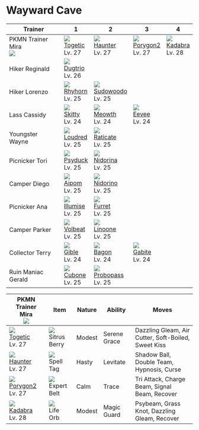 # Wayward Cave

Trainer                        | 1                                  | 2                                   | 3                                  | 4                                 | 
---                            | ---                                | ---                                 | ---                                | ---                               | 
PKMN Trainer Mira<br>![][mira] | ![][176]<br> [Togetic]<br> Lv. 27  | ![][093]<br> [Haunter]<br> Lv. 27   | ![][233]<br> [Porygon2]<br> Lv. 27 | ![][064]<br> [Kadabra]<br> Lv. 28 | 
Hiker Reginald                 | ![][051]<br> [Dugtrio]<br> Lv. 26  | &nbsp;                              | &nbsp;                             | &nbsp;                            | 
Hiker Lorenzo                  | ![][111]<br> [Rhyhorn]<br> Lv. 25  | ![][185]<br> [Sudowoodo]<br> Lv. 25 | &nbsp;                             | &nbsp;                            | 
Lass Cassidy                   | ![][300]<br> [Skitty]<br> Lv. 24   | ![][052]<br> [Meowth]<br> Lv. 24    | ![][133]<br> [Eevee]<br> Lv. 24    | &nbsp;                            | 
Youngster Wayne                | ![][294]<br> [Loudred]<br> Lv. 25  | ![][020]<br> [Raticate]<br> Lv. 25  | &nbsp;                             | &nbsp;                            | 
Picnicker Tori                 | ![][054]<br> [Psyduck]<br> Lv. 25  | ![][030]<br> [Nidorina]<br> Lv. 25  | &nbsp;                             | &nbsp;                            | 
Camper Diego                   | ![][190]<br> [Aipom]<br> Lv. 25    | ![][033]<br> [Nidorino]<br> Lv. 25  | &nbsp;                             | &nbsp;                            | 
Picnicker Ana                  | ![][314]<br> [Illumise]<br> Lv. 25 | ![][162]<br> [Furret]<br> Lv. 25    | &nbsp;                             | &nbsp;                            | 
Camper Parker                  | ![][313]<br> [Volbeat]<br> Lv. 25  | ![][264]<br> [Linoone]<br> Lv. 25   | &nbsp;                             | &nbsp;                            | 
Collector Terry                | ![][443]<br> [Gible]<br> Lv. 24    | ![][371]<br> [Bagon]<br> Lv. 24     | ![][444]<br> [Gabite]<br> Lv. 24   | &nbsp;                            | 
Ruin Maniac Gerald             | ![][104]<br> [Cubone]<br> Lv. 25   | ![][476]<br> [Probopass]<br> Lv. 25 | &nbsp;                             | &nbsp;                            | 

PKMN Trainer Mira<br>![][mira]     | Item                               | Nature | Ability      | Moves                                               | 
---                                | ---                                | ---    | ---          | ---                                                 | 
![][176]<br> [Togetic]<br> Lv. 27  | ![][sitrus-berry]<br> Sitrus Berry | Modest | Serene Grace | Dazzling Gleam, Air Cutter, Soft-Boiled, Sweet Kiss | 
![][093]<br> [Haunter]<br> Lv. 27  | ![][spell-tag]<br> Spell Tag       | Hasty  | Levitate     | Shadow Ball, Double Team, Hypnosis, Curse           | 
![][233]<br> [Porygon2]<br> Lv. 27 | ![][expert-belt]<br> Expert Belt   | Calm   | Trace        | Tri Attack, Charge Beam, Signal Beam, Recover       | 
![][064]<br> [Kadabra]<br> Lv. 28  | ![][life-orb]<br> Life Orb         | Modest | Magic Guard  | Psybeam, Grass Knot, Dazzling Gleam, Recover        | 

[Raticate]: ../../pokemon_changes/020/
[Nidorina]: ../../pokemon_changes/030/
[Nidorino]: ../../pokemon_changes/033/
[Dugtrio]: ../../pokemon_changes/051/
[Meowth]: ../../pokemon_changes/052/
[Psyduck]: ../../pokemon_changes/054/
[Kadabra]: ../../pokemon_changes/064/
[Haunter]: ../../pokemon_changes/093/
[Cubone]: ../../pokemon_changes/104/
[Rhyhorn]: ../../pokemon_changes/111/
[Eevee]: ../../pokemon_changes/133/
[Furret]: ../../pokemon_changes/162/
[Togetic]: ../../pokemon_changes/176/
[Sudowoodo]: ../../pokemon_changes/185/
[Aipom]: ../../pokemon_changes/190/
[Porygon2]: ../../pokemon_changes/233/
[Linoone]: ../../pokemon_changes/264/
[Loudred]: ../../pokemon_changes/294/
[Skitty]: ../../pokemon_changes/300/
[Volbeat]: ../../pokemon_changes/313/
[Illumise]: ../../pokemon_changes/314/
[Bagon]: ../../pokemon_changes/371/
[Gible]: ../../pokemon_changes/443/
[Gabite]: ../../pokemon_changes/444/
[Probopass]: ../../pokemon_changes/476/
[expert-belt]: ../img/items/expert-belt.png
[life-orb]: ../img/items/life-orb.png
[sitrus-berry]: ../img/items/sitrus-berry.png
[spell-tag]: ../img/items/spell-tag.png
[020]: ../img/pokemon/020.png
[030]: ../img/pokemon/030.png
[033]: ../img/pokemon/033.png
[051]: ../img/pokemon/051.png
[052]: ../img/pokemon/052.png
[054]: ../img/pokemon/054.png
[064]: ../img/pokemon/064.png
[093]: ../img/pokemon/093.png
[104]: ../img/pokemon/104.png
[111]: ../img/pokemon/111.png
[133]: ../img/pokemon/133.png
[162]: ../img/pokemon/162.png
[176]: ../img/pokemon/176.png
[185]: ../img/pokemon/185.png
[190]: ../img/pokemon/190.png
[233]: ../img/pokemon/233.png
[264]: ../img/pokemon/264.png
[294]: ../img/pokemon/294.png
[300]: ../img/pokemon/300.png
[313]: ../img/pokemon/313.png
[314]: ../img/pokemon/314.png
[371]: ../img/pokemon/371.png
[443]: ../img/pokemon/443.png
[444]: ../img/pokemon/444.png
[476]: ../img/pokemon/476.png
[mira]: ../img/trainer/mira.png

